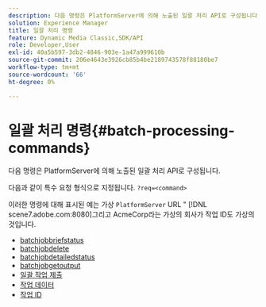 ```yaml
---
description: 다음 명령은 PlatformServer에 의해 노출된 일괄 처리 API로 구성됩니다.
solution: Experience Manager
title: 일괄 처리 명령
feature: Dynamic Media Classic,SDK/API
role: Developer,User
exl-id: 40a5b597-3db2-4846-903e-1a47a999610b
source-git-commit: 206e4643e3926cb85b4be2189743578f88180be7
workflow-type: tm+mt
source-wordcount: '66'
ht-degree: 0%

---
```


# 일괄 처리 명령{#batch-processing-commands}

다음 명령은 PlatformServer에 의해 노출된 일괄 처리 API로 구성됩니다.

다음과 같이 특수 요청 형식으로 지정됩니다. `?req=<command>`

이러한 명령에 대해 표시된 예는 가상 `PlatformServer` URL &quot; [!DNL scene7.adobe.com:8080]그리고 AcmeCorp라는 가상의 회사가 작업 ID도 가상의 것입니다.

* [batchjobbriefstatus](r-batchjobbriefstatus.md)
* [batchjobdelete](r-batchjobdelete.md)
* [batchjobdetailedstatus](r-batchjobdetailedstatus.md)
* [batchjobgetoutput](r-batchjobgetoutput.md)
* [일괄 작업 제출](r-batchjobsubmit.md)
* [작업 데이터](r-jobdata.md)
* [작업 ID](r-jobid.md)
